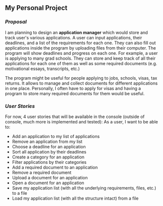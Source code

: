 ## My Personal Project

### *Proposal*

<p> I am planning to design an <strong>application manager</strong> 
which 
would store and track user's various applications. A 
user can input applications, their 
deadlines, and a list of the requirements for each one. 
They can also fill out applications inside the program
by uploading files from their computer. The program 
will show deadlines and progress on each one.
For example, a user is applying to many grad schools.
They can store and keep track of all their applications 
for each one of them as well as some required documents
(e.g. motivational essays, transcripts, etc.) </p>

<p> The program might be useful for people applying to
jobs, schools, visas, tax returns. It allows to manage
and collect documents for different applications in 
one place. Personally, I often have to apply for visas 
and having a program to store many required documents 
for them would be useful.</p>

### *User Stories*

For now, 4 user stories that will be available in the console (outside of console, much more is implemented and tested):
As a user, I want to be able to:
- Add an application to my list of applications
- Remove an application from my list
- Choose a deadline for an application
- Sort all application by their deadlines
- Create a category for an application
- Filter applications by their categories
- Add a required document to an application
- Remove a required document
- Upload a document for an application
- Open a document for an application
- Save my application list (with all the underlying requirements, files, etc.) to a file
- Load my application list (with all the structure intact) from a file

  